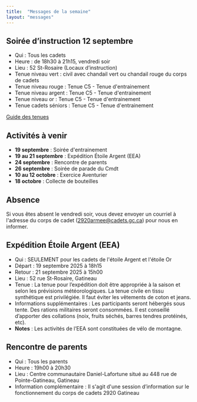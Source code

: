 ```yaml
---
title:  "Messages de la semaine"
layout: "messages"
---
```


## Soirée d’instruction 12 septembre

- Qui : Tous les cadets
- Heure : de 18h30 à 21h15, vendredi soir
- Lieu : 52 St-Rosaire (Locaux d’instruction)
- Tenue niveau vert : civil avec chandail vert ou chandail rouge du corps de cadets
- Tenue niveau rouge : Tenue C5 - Tenue d'entrainement
- Tenue niveau argent : Tenue C5 - Tenue d'entrainement
- Tenue niveau or : Tenue C5 - Tenue d'entrainement
- Tenue cadets séniors : Tenue C5 - Tenue d'entrainement

[Guide des tenues](https://cc2920.ca/docs/ressources/guide_uniforme.v3.pdf)


## Activités à venir
- **19 septembre** : Soirée d'entrainement
- **19 au 21 septembre** : Expédition Étoile Argent (EEA)
- **24 septembre** : Rencontre de parents
- **26 septembre** : Soirée de parade du Cmdt
- **10 au 12 octobre** : Exercice Aventurier
- **18 octobre** : Collecte de bouteilles


## Absence
Si vous êtes absent le vendredi soir, vous devez envoyer un courriel à l'adresse du corps de cadet (<2920armee@cadets.gc.ca>) pour nous en informer.


## Expédition Étoile Argent (EEA)
- Qui : SEULEMENT pour les cadets de l'étoile Argent et l'étoile Or
- Départ : 19 septembre 2025 à 18h15
- Retour : 21 septembre 2025 à 15h00
- Lieu : 52 rue St-Rosaire, Gatineau
- Tenue : La tenue pour l’expédition doit être appropriée à la saison et selon les prévisions météorologiques. La tenue civile en tissu synthétique est privilégiée. Il faut éviter les vêtements de coton et jeans.
- Informations supplémentaires : Les participants seront hébergés sous tente. Des rations militaires seront consommées. Il est conseillé d’apporter des collations (noix, fruits séchés, barres tendres protéinés, etc).
- **Notes** : Les activités de l’EEA sont constituées de vélo de montagne.

## Rencontre de parents
- Qui : Tous les parents
- Heure : 19h00 à 20h30
- Lieu : Centre communautaire Daniel-Lafortune situé au 448 rue de Pointe-Gatineau, Gatineau
- Information complémentaire : Il s'agit d'une session d’information sur le fonctionnement du corps de cadets 2920 Gatineau
